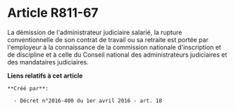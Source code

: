 # Article R811-67

La démission de l'administrateur judiciaire salarié, la rupture conventionnelle de son contrat de travail ou sa retraite est
portée par l'employeur à la connaissance de la commission nationale d'inscription et de discipline et à celle du Conseil
national des administrateurs judiciaires et des mandataires judiciaires.

**Liens relatifs à cet article**

	**Créé par**:

	  - Décret n°2016-400 du 1er avril 2016 - art. 18
